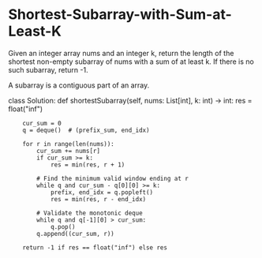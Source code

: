 # Shortest-Subarray-with-Sum-at-Least-K

Given an integer array nums and an integer k, return the length of the shortest non-empty subarray of nums with a sum of at least k. If there is no such subarray, return -1.

A subarray is a contiguous part of an array.

class Solution:
    def shortestSubarray(self, nums: List[int], k: int) -> int:
        res = float("inf")

        cur_sum = 0
        q = deque()  # (prefix_sum, end_idx)

        for r in range(len(nums)):
            cur_sum += nums[r]
            if cur_sum >= k:
                res = min(res, r + 1)

            # Find the minimum valid window ending at r
            while q and cur_sum - q[0][0] >= k:
                prefix, end_idx = q.popleft()
                res = min(res, r - end_idx)

            # Validate the monotonic deque
            while q and q[-1][0] > cur_sum:
                q.pop()
            q.append((cur_sum, r))

        return -1 if res == float("inf") else res
